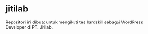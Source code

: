 # jitilab
Repositori ini dibuat untuk mengikuti tes hardskill sebagai WordPress Developer di PT. Jitilab.
